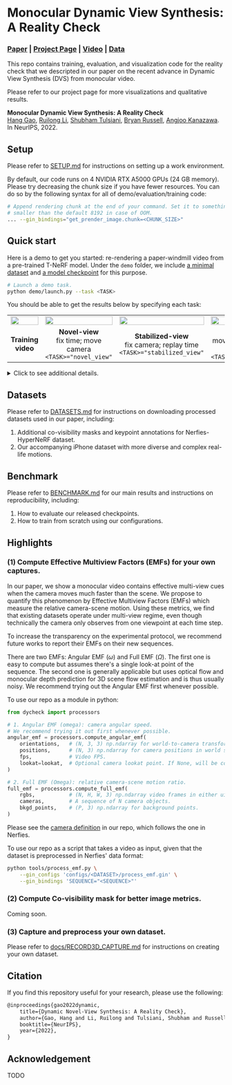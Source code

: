# Monocular Dynamic View Synthesis: A Reality Check

### [Paper](https://drive.google.com/file/d/14EZbh46Ej1A7Xs9iwQ_AMUbpPxhCfEIk/view?usp=sharing) | [Project Page](https://hangg7.com/dycheck) | [Video](https://www.youtube.com/watch?v=WwESsNivJP8&t=21s) | [Data](https://drive.google.com/drive/folders/1ZYQQh0qkvpoGXFIcK_j4suon1Wt6MXdZ?usp=sharing)

This repo contains training, evaluation, and visualization code for the reality check that we descripted in our paper on the recent advance in Dynamic View Synthesis (DVS) from monocular video.

Please refer to our project page for more visualizations and qualitative results.

**Monocular Dynamic View Synthesis: A Reality Check** <br> [Hang Gao](https://people.eecs.berkeley.edu/~hangg/),
[Ruilong Li](https://www.liruilong.cn/),
[Shubham Tulsiani](https://shubhtuls.github.io/),
[Bryan Russell](https://bryanrussell.org/),
[Angjoo Kanazawa](https://people.eecs.berkeley.edu/~kanazawa/).
In NeurIPS, 2022.

<!-- **Table of Contents** -->
<!-- <br> -->

<!-- 1. [Learned Perceptual Image Patch Similarity (LPIPS) metric](#1-learned-perceptual-image-patch-similarity-lpips-metric)<br> -->
<!--    a. [Basic Usage](#a-basic-usage) If you just want to run the metric through command line, this is all you need.<br> -->
<!--    b. ["Perceptual Loss" usage](#b-backpropping-through-the-metric)<br> -->
<!--    c. [About the metric](#c-about-the-metric)<br> -->
<!-- 2. [Berkeley-Adobe Perceptual Patch Similarity (BAPPS) dataset](#2-berkeley-adobe-perceptual-patch-similarity-bapps-dataset)<br> -->
<!--    a. [Download](#a-downloading-the-dataset)<br> -->
<!--    b. [Evaluation](#b-evaluating-a-perceptual-similarity-metric-on-a-dataset)<br> -->
<!--    c. [About the dataset](#c-about-the-dataset)<br> -->
<!--    d. [Train the metric using the dataset](#d-using-the-dataset-to-train-the-metric)<br> -->

## Setup

Please refer to [SETUP.md](docs/SETUP.md) for instructions on setting up a work environment.

By default, our code runs on 4 NVIDIA RTX A5000 GPUs (24 GB memory). Please try decreasing the chunk size if you have fewer resources. You can do so by the following syntax for all of demo/evaluation/training code:

```bash
# Append rendering chunk at the end of your command. Set it to something
# smaller than the default 8192 in case of OOM.
... --gin_bindings="get_prender_image.chunk=<CHUNK_SIZE>"
```

## Quick start

Here is a demo to get you started: re-rendering a paper-windmill video from a pre-trained T-NeRF model. Under the `demo` folder, we include [a minimal dataset](./demo/datasets/iphone/paper-windmill) and [a model checkpoint](demo/work_dirs/iphone/paper-windmill/tnerf/randbkgd_depth_dist/checkpoints) for this purpose.

```bash
# Launch a demo task.
python demo/launch.py --task <TASK>
```

You should be able to get the results below by specifying each task:

<table width="100%">
    <tr align=center>
        <td width="25%"><img src="https://drive.google.com/uc?export=view&id=1zsP4GcuoFK-xwR3oVwNs2pvHtvVnCmhh" width="100%"></td>
        <td width="25%"><img src="https://drive.google.com/uc?export=view&id=1D02bPteah5m2o5YLgyBsnHIhAxIYrhza" width="100%"></td>
        <td width="25%"><img src="https://drive.google.com/uc?export=view&id=1L7tO3dqU6ibKPZyBaKVusFWqAYcUPB_b" width="100%"></td>
        <td width="25%"><img src="https://drive.google.com/uc?export=view&id=1w9OD53Os7tn2EcNa7tmIXwN9ZI_tXvgV" width="100%"></td>
    </tr>
    <tr align=center>
        <td><b>Training video</b></td>
        <td><b>Novel-view</b><br>fix time; move camera<br><code>&#60;TASK&#62;="novel_view"</code></td>
        <td><b>Stabilized-view</b><br>fix camera; replay time<br><code>&#60;TASK&#62;="stabilized_view"</code></td>
        <td><b>Bullet-time</b><br>move camera; replay time<br><code>&#60;TASK&#62;="bullet_time"</code></td>
    </tr>
</table>

<details>
<summary>Click to see additional details.</summary>

- The minimal dataset only contain the camera and meta information without the actual video frames.
- The model is our baseline T-NeRF with additional regularizations ([config](configs/iphone/tnerf/randbkgd_depth_dist.gin)) which we find competitive comparing to SOTA methods.
- It takes roughtly 3 minutes to render for novel-view task and 12 minutes for the others at 0.3 FPS.

</details>

## Datasets

Please refer to [DATASETS.md](docs/DATASETS.md) for instructions on downloading processed datasets used in our paper, including:

1. Additional co-visibility masks and keypoint annotations for Nerfies-HyperNeRF dataset.
2. Our accompanying iPhone dataset with more diverse and complex real-life motions.

## Benchmark

Please refer to [BENCHMARK.md](docs/BENCHMARK.md) for our main results and instructions on reproducibility, including:

1. How to evaluate our released checkpoints.
2. How to train from scratch using our configurations.

## Highlights

### (1) Compute Effective Multiview Factors (EMFs) for your own captures.

In our paper, we show a monocular video contains effective multi-view cues when the camera moves much faster than the scene.
We propose to quantify this phenomenon by Effective Multiview Factors (EMFs) which measure the relative camera-scene motion.
Using these metrics, we find that existing datasets operate under multi-view regime, even though technically the camera only observes from one viewpoint at each time step.

To increase the transparency on the experimental protocol, we recommend future works to report their EMFs on their new sequences.

There are two EMFs: Angular EMF ($\omega$) and Full EMF ($\Omega$). The first one is easy to compute but assumes there's a single look-at point of the sequence. The second one is generally applicable but uses optical flow and monocular depth prediction for 3D scene flow estimation and is thus usually noisy. We recommend trying out the Angular EMF first whenever possible.

To use our repo as a module in python:

```python
from dycheck import processors

# 1. Angular EMF (omega): camera angular speed.
# We recommend trying it out first whenever possible.
angular_emf = processors.compute_angular_emf(
    orientations,   # (N, 3, 3) np.ndarray for world-to-camera transforms in the OpenCV format.
    positions,      # (N, 3) np.ndarray for camera positions in world space.
    fps,            # Video FPS.
    lookat=lookat,  # Optional camera lookat point. If None, will be computed by triangulating camera optical axes.
)

# 2. Full EMF (Omega): relative camera-scene motion ratio.
full_emf = processors.compute_full_emf(
    rgbs,           # (N, H, W, 3) np.ndarray video frames in either uint8 or float32.
    cameras,        # A sequence of N camera objects.
    bkgd_points,    # (P, 3) np.ndarray for background points.
)
```

Please see the [camera definition](https://github.com/hangg7/dybench/blob/release/dycheck/geometry/camera.py#L244-L282) in our repo, which follows the one in Nerfies.

To use our repo as a script that takes a video as input, given that the dataset is preprocessed in Nerfies' data format:

```bash
python tools/process_emf.py \
    --gin_configs 'configs/<DATASET>/process_emf.gin' \
    --gin_bindings 'SEQUENCE="<SEQUENCE>"'
```

### (2) Compute Co-visibility mask for better image metrics.

Coming soon.

### (3) Capture and preprocess your own dataset.

Please refer to [docs/RECORD3D_CAPTURE.md](docs/SETUP.md) for instructions on creating your own dataset.

## Citation

If you find this repository useful for your research, please use the following:

```txt
@inproceedings{gao2022dynamic,
    title={Dynamic Novel-View Synthesis: A Reality Check},
    author={Gao, Hang and Li, Ruilong and Tulsiani, Shubham and Russell, Bryan and Kanazawa, Angjoo},
    booktitle={NeurIPS},
    year={2022},
}
```

## Acknowledgement

TODO
